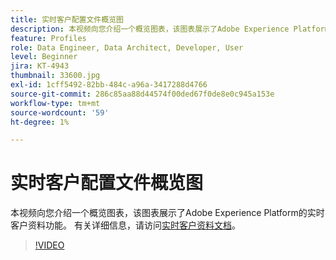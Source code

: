 ```yaml
---
title: 实时客户配置文件概览图
description: 本视频向您介绍一个概览图表，该图表展示了Adobe Experience Platform的实时客户资料功能。
feature: Profiles
role: Data Engineer, Data Architect, Developer, User
level: Beginner
jira: KT-4943
thumbnail: 33600.jpg
exl-id: 1cff5492-82bb-484c-a96a-3417288d4766
source-git-commit: 286c85aa88d44574f00ded67f0de8e0c945a153e
workflow-type: tm+mt
source-wordcount: '59'
ht-degree: 1%

---
```


# 实时客户配置文件概览图

本视频向您介绍一个概览图表，该图表展示了Adobe Experience Platform的实时客户资料功能。 有关详细信息，请访问[实时客户资料文档](https://experienceleague.adobe.com/docs/experience-platform/profile/home.html?lang=zh-Hans)。

>[!VIDEO](https://video.tv.adobe.com/v/36830?learn=on&enablevpops&captions=chi_hans)
